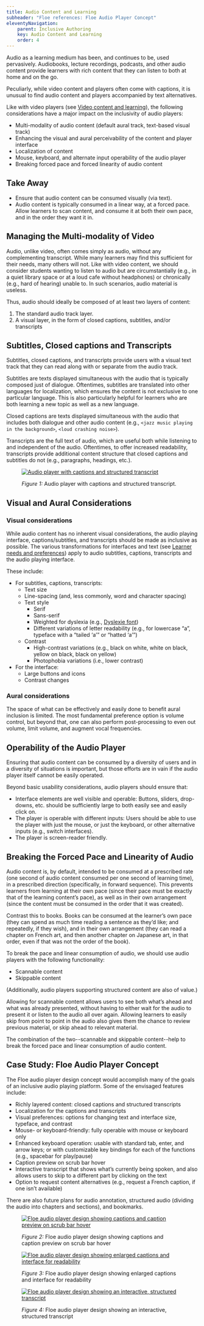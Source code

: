 ```yaml
---
title: Audio Content and Learning
subheader: "Floe references: Floe Audio Player Concept"
eleventyNavigation:
    parent: Inclusive Authoring
    key: Audio Content and Learning
    order: 4
---
```


Audio as a learning medium has been, and continues to be, used pervasively. Audiobooks, lecture recordings, podcasts,
and other audio content provide learners with rich content that they can listen to both at home and on the go.

Peculiarly, while video content and players often come with captions, it is unusual to find audio content and players
accompanied by text alternatives.

Like with video players (see [Video content and learning](VideoContentAndLearning.html)), the following considerations
have a major impact on the inclusivity of audio players:

* Multi-modality of audio content (default aural track, text-based visual track)
* Enhancing the visual and aural perceivability of the content and player interface
* Localization of content
* Mouse, keyboard, and alternate input operability of the audio player
* Breaking forced pace and forced linearity of audio content

## Take Away

* Ensure that audio content can be consumed visually (via text).
* Audio content is typically consumed in a linear way, at a forced pace. Allow learners to scan content, and consume
it at both their own pace, and in the order they want it in.

## Managing the Multi-modality of Video

Audio, unlike video, often comes simply as audio, without any complementing transcript. While many learners may find
this sufficient for their needs, many others will not. Like with video content, we should consider students wanting to
listen to audio but are circumstantially (e.g., in a quiet library space or at a loud cafe without headphones) or
chronically (e.g., hard of hearing) unable to. In such scenarios, audio material is useless.

Thus, audio should ideally be composed of at least two layers of content:

1. The standard audio track layer.
2. A visual layer, in the form of closed captions, subtitles, and/or transcripts

## Subtitles, Closed captions and Transcripts

Subtitles, closed captions, and transcripts provide users with a visual text track that they can read along with or
separate from the audio track.

Subtitles are texts displayed simultaneous with the audio that is typically composed just of dialogue. Oftentimes,
subtitles are translated into other languages for localization, which ensures the content is not exclusive to one
particular language. This is also particularly helpful for learners who are both learning a new topic as well as a new
language.

Closed captions are texts displayed simultaneous with the audio that includes both dialogue and other audio content
(e.g., `<jazz music playing in the background>`, `<loud crashing noise>`).

Transcripts are the full text of audio, which are useful both while listening to and independent of the audio.
Oftentimes, to offer increased readability, transcripts provide additional content structure that closed captions and
subtitles do not (e.g., paragraphs, headings, etc.).

<figure>

[![Audio player with captions and structured transcript](/assets/images/thumbs/500px-Audio_player_design-captions-transcript.png)](/assets/images/Audio_player_design-captions-transcript.png)

<figcaption>

*Figure 1:* Audio player with captions and structured transcript.

</figcaption>
</figure>

## Visual and Aural Considerations

### Visual considerations

While audio content has no inherent visual considerations, the audio playing interface, captions/subtitles, and
transcripts should be made as inclusive as possible. The various transformations for interfaces and text
(see [Learner needs and preferences](MeetLearnerNeedsAndPreferences.html)) apply to audio subtitles, captions,
transcripts and the audio playing interface.

These include:

* For subtitles, captions, transcripts:
  * Text size
  * Line-spacing (and, less commonly, word and character spacing)
  * Text style
    * Serif
    * Sans-serif
    * Weighted for dyslexia (e.g., [Dyslexie font](http://www.dyslexiefont.com/en/dyslexia-font/))
    * Different variations of letter readability (e.g., for lowercase “a”, typeface with a “tailed ‘a’” or “hatted ‘a’”)
  * Contrast
    * High-contrast variations (e.g., black on white, white on black, yellow on black, black on yellow)
    * Photophobia variations (i.e., lower contrast)
* For the interface:
  * Large buttons and icons
  * Contrast changes

### Aural considerations

The space of what can be effectively and easily done to benefit aural inclusion is limited. The most fundamental
preference option is volume control, but beyond that, one can also perform post-processing to even out volume, limit
volume, and augment vocal frequencies.

## Operability of the Audio Player

Ensuring that audio content can be consumed by a diversity of users and in a diversity of situations is important, but
those efforts are in vain if the audio player itself cannot be easily operated.

Beyond basic usability considerations, audio players should ensure that:

* Interface elements are well visible and operable: Buttons, sliders, drop-downs, etc. should be sufficiently large to
both easily see and easily click on.
* The player is operable with different inputs: Users should be able to use the player with just the mouse, or just
the keyboard, or other alternative inputs (e.g., switch interfaces).
* The player is screen-reader friendly.

## Breaking the Forced Pace and Linearity of Audio

Audio content is, by default, intended to be consumed at a prescribed rate (one second of audio content consumed per
one second of learning time), in a prescribed direction (specifically, in forward sequence). This prevents learners
from learning at their own pace (since their pace must be exactly that of the learning content’s pace), as well as in
their own arrangement (since the content must be consumed in the order that it was created).

Contrast this to books. Books can be consumed at the learner’s own pace (they can spend as much time reading a
sentence as they’d like; and repeatedly, if they wish), and in their own arrangement (they can read a chapter on
French art, and then another chapter on Japanese art, in that order, even if that was not the order of the book).

To break the pace and linear consumption of audio, we should use audio players with the following functionality:

* Scannable content
* Skippable content

(Additionally, audio players supporting structured content are also of value.)

Allowing for scannable content allows users to see both what’s ahead and what was already presented, without having to
either wait for the audio to present it or listen to the audio all over again. Allowing learners to easily skip from
point to point in the audio also gives them the chance to review previous material, or skip ahead to relevant material.

The combination of the two--scannable and skippable content--help to break the forced pace and linear consumption of
audio content.

## Case Study: Floe Audio Player Concept

The Floe audio player design concept would accomplish many of the goals of an inclusive audio playing platform. Some
of the envisaged features include:

* Richly layered content: closed captions and structured transcripts
* Localization for the captions and transcripts
* Visual preferences: options for changing text and interface size, typeface, and contrast
* Mouse- or keyboard-friendly: fully operable with mouse or keyboard only
* Enhanced keyboard operation: usable with standard tab, enter, and arrow keys; or with customizable key bindings for
each of the functions (e.g., spacebar for play/pause)
* Caption preview on scrub bar hover
* Interactive transcript that shows what’s currently being spoken, and also allows users to skip to a different part
by clicking on the text
* Option to request content alternatives (e.g., request a French caption, if one isn’t available)

There are also future plans for audio annotation, structured audio (dividing the audio into chapters and sections),
and bookmarks.

<figure>

[![Floe audio player design showing captions and caption preview on scrub bar hover](/assets/images/Audio_player_design-caption-preview.png)](/assets/images/Audio_player_design-caption-preview.png)

<figcaption>

*Figure 2:* Floe audio player design showing captions and caption preview on scrub bar hover

</figcaption>
</figure>

<figure>

[![Floe audio player design showing enlarged captions and interface for readability](/assets/images/Audio_player_design-enlarged-captions.png)](/assets/images/Audio_player_design-enlarged-captions.png)

<figcaption>

*Figure 3:* Floe audio player design showing enlarged captions and interface for readability

</figcaption>
</figure>

<figure>

[![Floe audio player design showing an interactive, structured transcript](/assets/images/Audio_player_design-interactive-transcript.png)](/assets/images/Audio_player_design-interactive-transcript.png)

<figcaption>

*Figure 4:* Floe audio player design showing an interactive, structured transcript

</figcaption>
</figure>
